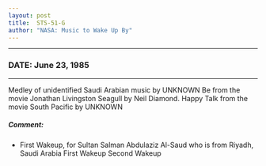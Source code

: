 ```yaml
---
layout: post
title:  STS-51-G
author: "NASA: Music to Wake Up By"
---
```


----
### DATE: June 23, 1985
----
Medley of unidentified Saudi Arabian music by UNKNOWN
Be from the movie Jonathan Livingston Seagull by Neil Diamond.
Happy Talk from the movie South Pacific by UNKNOWN

##### Comment:
* First Wakeup, for Sultan Salman Abdulaziz Al-Saud who is from Riyadh, Saudi Arabia
First Wakeup
Second Wakeup
